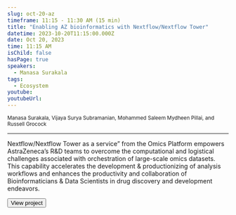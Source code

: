 ```yaml
---
slug: oct-20-az
timeframe: 11:15 - 11:30 AM (15 min)
title: "Enabling AZ bioinformatics with Nextflow/Nextflow Tower"
datetime: 2023-10-20T11:15:00.000Z
date: Oct 20, 2023
time: 11:15 AM
isChild: false
hasPage: true
speakers:
  - Manasa Surakala
tags:
  - Ecosystem
youtube: 
youtubeUrl: 
---
```

<div className="mb-4">
  <small className="typo-small">
    Manasa Surakala, Vijaya Surya Subramanian, Mohammed Saleem Mydheen Pillai, and Russell Grocock
  </small>
</div>

<hr className="border-t border-gray-50 mb-4 opacity-20" />

Nextflow/Nextflow Tower as a service” from the Omics Platform empowers AstraZeneca’s R&D teams to overcome the computational and logistical challenges associated with orchestration of large-scale omics datasets. This capability accelerates the development & productionizing of analysis workflows and enhances the productivity and collaboration of Bioinformaticians & Data Scientists in drug discovery and development endeavors.

<div>
  <Button to="https://www.astrazeneca.com/" variant="secondary" size="md" arrow>
    View project
  </Button>
</div>